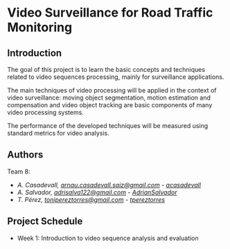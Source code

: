 # Video Surveillance for Road Traffic Monitoring

## Introduction 

The goal of this project is to learn the basic concepts and techniques related to video sequences processing, mainly for surveillance applications.

The main techniques of video processing will be applied in the context of video surveillance: moving object segmentation, motion estimation and compensation and video object tracking are basic components of many video processing systems.

The performance of the developed techniques will be measured using standard metrics for video analysis.

## Authors
Team 8:
- _A. Casadevall, arnau.casadevall.saiz@gmail.com - [acasadevall](https://github.com/acasadevall)_
- _A. Salvador, adrisalva122@gmail.com - [AdrianSalvador](https://github.com/AdrianSalvador)_
- _T. Pérez, tonipereztorres@gmail.com - [tpereztorres](https://github.com/tpereztorres)_

## Project Schedule

- Week 1: Introduction to video sequence analysis and evaluation

